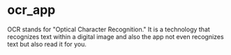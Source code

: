 # ocr_app
OCR stands for "Optical Character Recognition." It is a technology that recognizes text within a digital image and also the app not even recognizes text but also read it for you.
